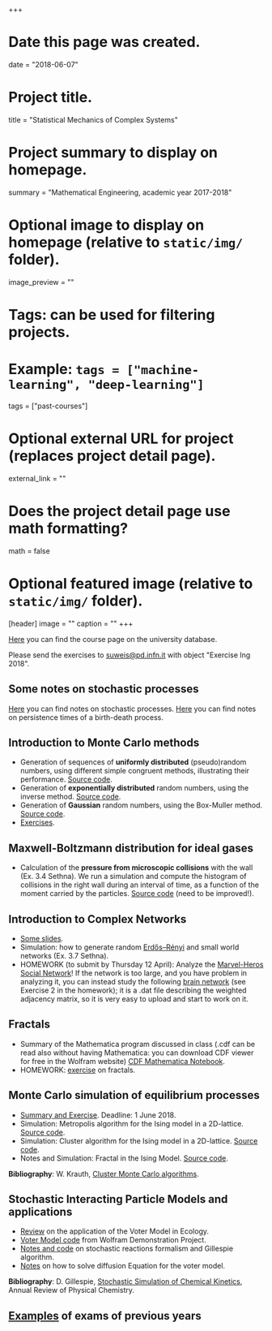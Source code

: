 +++
# Date this page was created.
date = "2018-06-07"

# Project title.
title = "Statistical Mechanics of Complex Systems"

# Project summary to display on homepage.
summary = "Mathematical Engineering, academic year 2017-2018"

# Optional image to display on homepage (relative to `static/img/` folder).
image_preview = ""

# Tags: can be used for filtering projects.
# Example: `tags = ["machine-learning", "deep-learning"]`
tags = ["past-courses"]

# Optional external URL for project (replaces project detail page).
external_link = ""

# Does the project detail page use math formatting?
math = false

# Optional featured image (relative to `static/img/` folder).
[header]
image = ""
caption = ""
+++

[Here](http://en.didattica.unipd.it/off/2018/LM/IN/IN2191/001PD/INP5070381/N0) you can find the course page on the university database.

Please send the exercises to <a href="mailto:suweis@pd.infn.it">suweis@pd.infn.it</a> with object "Exercise Ing 2018".

## Some notes on stochastic processes
[Here](/files/IM2017/notes/notes-maritan1.pdf) you can find notes on stochastic processes.
[Here](/files/IM2017/notes/notes-maritan2.pdf) you can find notes on persistence times of a birth-death process.


## Introduction to Monte Carlo methods
* Generation of sequences of **uniformly distributed** (pseudo)random numbers, using different simple congruent methods, illustrating their performance. [Source code](/files/IM2017/code/random_uniform.py).
* Generation of **exponentially distributed** random numbers, using the inverse method. [Source code](/files/IM2017/code/random_exp.py).
* Generation of **Gaussian** random numbers, using the Box-Muller method. [Source code](/files/IM2017/code/random_gauss.py).
* [Exercises](/files/IM2017/exercises.txt).


## Maxwell-Boltzmann distribution for ideal gases
* Calculation of the **pressure from microscopic collisions** with the wall (Ex. 3.4 Sethna).
We run a simulation and compute the histogram of collisions in the right wall during an interval of time, as a function of the moment carried by the particles. [Source code](/files/IM2017/code/ideal_gas_pressure.py) (need to be improved!).


## Introduction to Complex Networks
* [Some slides](/files/IM2017/notes/Introduction_Complex_Networks.pdf).
* Simulation: how to generate random [Erdős–Rényi](https://inst.eecs.berkeley.edu/~ee126/fa14/lab/Lab9_RandomGraphs.pdf) and small world networks (Ex. 3.7 Sethna).
* HOMEWORK (to submit by Thursday 12 April): Analyze the [Marvel-Heros Social Network](/files/IM2017/Marvel-Heros-Social-Network-exercise.rtf)! If the network is too large, and you have problem in analyzing it, you can instead study the following [brain network](static/files/IM2017/brainWeightedAdj.dat) (see Exercise 2 in the homework); it is a .dat file describing the weighted adjacency matrix, so it is very easy to upload and start to work on it.


## Fractals
* Summary of the Mathematica program discussed in class (.cdf can be read also without having Mathematica: you can download CDF viewer for free in the Wolfram website) [CDF Mathematica Notebook](/files/IM2017/Lezione-Frattali-to-upload.cdf).
* HOMEWORK: [exercise](/files/IM2017/Fractal-Excercise-ING2018.pdf) on fractals.


## Monte Carlo simulation of equilibrium processes
* [Summary and Exercise](/files/IM2017/Ising-simulation.pdf). Deadline: 1 June 2018.
* Simulation: Metropolis algorithm for the Ising model in a 2D-lattice. [Source code](/files/IM2017/code/markov_ising_movie.py).
* Simulation: Cluster algorithm for the Ising model in a 2D-lattice. [Source code](/files/IM2017/code/cluster_ising_movie.py).
* Notes and Simulation: Fractal in the Ising Model. [Source code](/files/IM2017/notes/fractal-ising.zip).

**Bibliography**: W. Krauth, [Cluster Monte Carlo algorithms](/files/IM2017/cluster-ising.Krauth.pdf).


## Stochastic Interacting Particle Models and applications
* [Review](/files/IM2017/notes/RevModPhys.88.035003.pdf) on the application of the Voter Model in Ecology.
* [Voter Model code](http://demonstrations.wolfram.com/VoterModel/) from Wolfram Demonstration Project.
* [Notes and code](/files/IM2017/notes/gillespie.zip) on stochastic reactions formalism and Gillespie algorithm.
* [Notes](/files/IM2017/notes/diffusion1D.pdf) on how to solve diffusion Equation for the voter model.

**Bibliography**: D. Gillespie, [Stochastic Simulation of Chemical Kinetics](/files/IM2017/notes/gillespie2007.pdf), Annual Review of Physical Chemistry.


## [Examples](/files/IM2017/old_exams.zip) of exams of previous years
